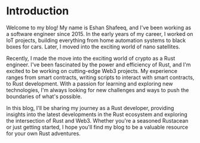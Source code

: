 # Introduction
 Welcome to my blog! My name is Eshan Shafeeq, and I've been working as a software engineer since 2015. In the early years of my career, I worked on IoT projects, building everything from home automation systems to black boxes for cars. Later, I moved into the exciting world of nano satellites.

Recently, I made the move into the exciting world of crypto as a Rust engineer. I've been fascinated by the power and efficiency of Rust, and I'm excited to be working on cutting-edge Web3 projects. My experience ranges from smart contracts, writing scripts to interact with smart contracts, to Rust development. With a passion for learning and exploring new technologies, I'm always looking for new challenges and ways to push the boundaries of what's possible.

In this blog, I'll be sharing my journey as a Rust developer, providing insights into the latest developments in the Rust ecosystem and exploring the intersection of Rust and Web3. Whether you're a seasoned Rustacean or just getting started, I hope you'll find my blog to be a valuable resource for your own Rust adventures.
